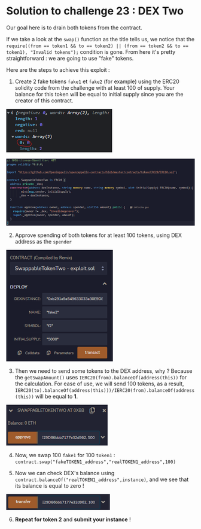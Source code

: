 # Solution to challenge 23 : DEX Two

Our goal here is to drain both tokens from the contract. 

If we take a look at the `swap()` function as the title tells us, we notice that the `require((from == token1 && to == token2) || (from == token2 && to == token1), "Invalid tokens");` condition is gone. From here it's pretty straightforward : we are going to use "fake" tokens.

Here are the steps to achieve this exploit : 

1. Create 2 fake tokens  `fake1` et `fake2` (for example) using the ERC20 solidity code from the challenge with at least 100 of supply. Your balance for this token will be equal to initial supply since you are the creator of this contract.

![](https://github.com/Kuqow/ethernaut-solutions-Kuqow/blob/main/Pictures/DEXtwo1.png)

![](https://github.com/Kuqow/ethernaut-solutions-Kuqow/blob/main/Pictures/DEXtwo2.png)

2. Approve spending of both tokens for at least 100 tokens, using DEX address as the `spender`

![](https://github.com/Kuqow/ethernaut-solutions-Kuqow/blob/main/Pictures/DEXtwo3.png)

3. Then we need to send some tokens to the DEX address, why ? Because the `getSwapAmount()` uses `IERC20(from).balanceOf(address(this))` for the calculation. For ease of use, we will send 100 tokens, as a result, `IERC20(to).balanceOf(address(this)))/IERC20(from).balanceOf(address(this))` will be equal to **1**.

![](https://github.com/Kuqow/ethernaut-solutions-Kuqow/blob/main/Pictures/DEXtwo4.png)

4. Now, we swap 100 `fake1` for 100 `token1` : `contract.swap("fakeTOKEN1_address","realTOKEN1_address",100)`

5. Now we can check DEX's balance using `contract.balanceOf("realTOKEN1_address",instance)`, and we see that its balance is equal to zero !

![](https://github.com/Kuqow/ethernaut-solutions-Kuqow/blob/main/Pictures/DEXtwo5.png)

6. **Repeat for token 2** and **submit your instance** ! 